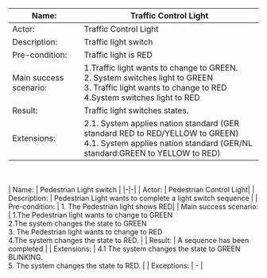 | Name: | Traffic Control Light|
|-|-|
| Actor: | Traffic Control Light |
| Description: | Traffic light switch |
| Pre-condition: | Traffic light is RED |
| Main success scenario: | 1.Traffic light wants to change to GREEN.<br>2. System switches light to GREEN <br>3. Traffic light wants to change to RED<br>4.System switches light to RED|
| Result: | Traffic light switches states.|
| Extensions: | 2.1. System applies nation standard (GER standard RED to RED/YELLOW to GREEN)<br> 4.1. System applies nation standard (GER/NL standard:GREEN to YELLOW to RED)<br>


<br><br>
| Name: | Pedestrian Light switch |
|-|-|
| Actor: | Pedestrian Control Light|
| Description: | Pedestrian Light wants to complete a light switch sequence  |
| Pre-condition: | 1. The Pedestrian light shows RED|
| Main success scenario: | 1.The Pedestrian light wants to change to GREEN <br>2.The system changes the state to GREEN <br>3. The Pedestrian light wants to change to RED <br>4.The system changes the state to RED. |
| Result: | A sequence has been completed |
| Extensions: | 4.1 The system changes the state to GREEN BLINKING.<br> 5. The system changes the state to RED. |
| Exceptions: | - |

